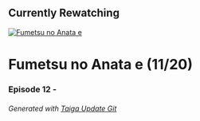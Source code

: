 ﻿
## Currently Rewatching

[![Fumetsu no Anata e](https://s4.anilist.co/file/anilistcdn/media/anime/cover/medium/bx114535-y3NnjexcqKG1.jpg)](https://anilist.co/anime/114535)

# Fumetsu no Anata e (11/20)

### Episode 12 - 

###### *Generated with [Taiga Update Git](https://github.com/nike4613/taiga-update-git)*